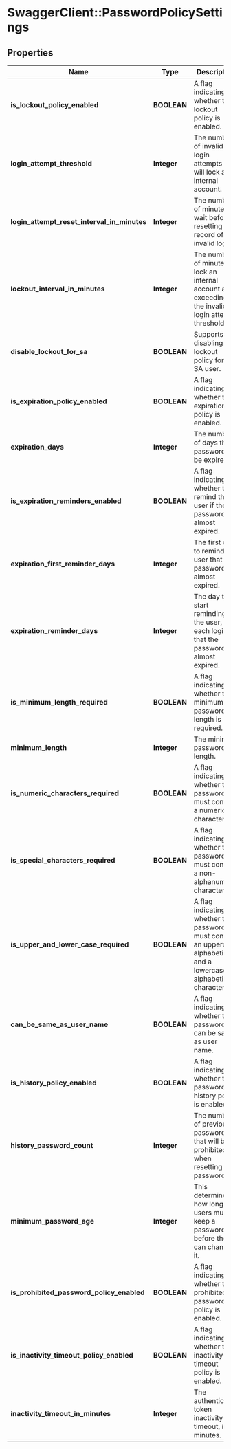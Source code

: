 # SwaggerClient::PasswordPolicySettings

## Properties
Name | Type | Description | Notes
------------ | ------------- | ------------- | -------------
**is_lockout_policy_enabled** | **BOOLEAN** | A flag indicating whether the lockout policy is enabled. | [optional] 
**login_attempt_threshold** | **Integer** | The number of invalid login attempts that will lock an internal account. | [optional] 
**login_attempt_reset_interval_in_minutes** | **Integer** | The number of minutes to wait before resetting the record of invalid logins. | [optional] 
**lockout_interval_in_minutes** | **Integer** | The number of minutes to lock an internal account after exceeding the invalid login attempt threshold. | [optional] 
**disable_lockout_for_sa** | **BOOLEAN** | Supports disabling the lockout policy for the SA user. | [optional] 
**is_expiration_policy_enabled** | **BOOLEAN** | A flag indicating whether the expiration policy is enabled. | [optional] 
**expiration_days** | **Integer** | The number of days the password will be expired. | [optional] 
**is_expiration_reminders_enabled** | **BOOLEAN** | A flag indicating whether to remind the user if the password is almost expired. | [optional] 
**expiration_first_reminder_days** | **Integer** | The first day to remind the user that the password is almost expired. | [optional] 
**expiration_reminder_days** | **Integer** | The day to start reminding the user, with each login, that the password is almost expired. | [optional] 
**is_minimum_length_required** | **BOOLEAN** | A flag indicating whether the minimum password length is required. | [optional] 
**minimum_length** | **Integer** | The minimum password length. | [optional] 
**is_numeric_characters_required** | **BOOLEAN** | A flag indicating whether the password must contain a numeric character. | [optional] 
**is_special_characters_required** | **BOOLEAN** | A flag indicating whether the password must contain a non-alphanumeric character. | [optional] 
**is_upper_and_lower_case_required** | **BOOLEAN** | A flag indicating whether the password must contain an uppercase alphabetic and a lowercase alphabetic character. | [optional] 
**can_be_same_as_user_name** | **BOOLEAN** | A flag indicating whether the password can be same as user name. | [optional] 
**is_history_policy_enabled** | **BOOLEAN** | A flag indicating whether the password history policy is enabled. | [optional] 
**history_password_count** | **Integer** | The number of previous passwords that will be prohibited when resetting the password. | [optional] 
**minimum_password_age** | **Integer** | This determines how long users must keep a password before they can change it. | [optional] 
**is_prohibited_password_policy_enabled** | **BOOLEAN** | A flag indicating whether the prohibited password policy is enabled. | [optional] 
**is_inactivity_timeout_policy_enabled** | **BOOLEAN** | A flag indicating whether the inactivity timeout policy is enabled. | [optional] 
**inactivity_timeout_in_minutes** | **Integer** | The authenticated token inactivity timeout, in minutes. | [optional] 


